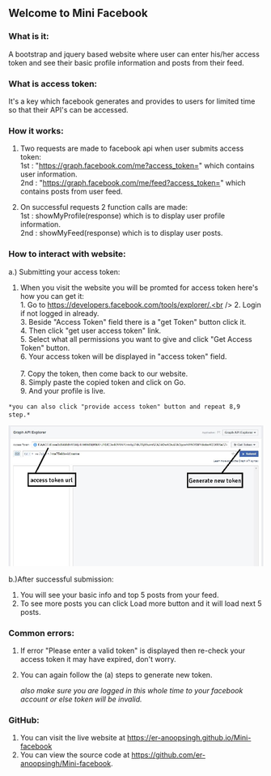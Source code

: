 ## Welcome to Mini Facebook

### What is it:
A bootstrap and jquery based website where user can enter his/her access token and see their basic profile information and posts from their feed.

### What is access token:
It's a key which facebook generates and provides to users for limited time so that their API's can be accessed.

### How it works:
1. Two requests are made to facebook api when user submits access token:<br />
  1st : "https://graph.facebook.com/me?access_token=" which contains user information.<br />
  2nd : "https://graph.facebook.com/me/feed?access_token=" which contains posts from user feed.<br />

2. On successful requests 2 function calls are made:<br />
  1st :   showMyProfile(response) which is to display user profile information.<br />
  2nd : 	showMyFeed(response) which is to display user posts.<br />

### How to interact with website:
a.) Submitting your access token:<br />
  1. When you visit the website you will be promted for access token here's how you can get it:<br />
    1. Go to https://developers.facebook.com/tools/explorer/.<br />
    2. Login if not logged in already.<br />
    3. Beside "Access Token" field there is a "get Token" button click it.<br />
    4. Then click "get user access token" link.<br />
    5. Select what all permissions you want to give and click "Get Access Token" button.<br />
    6. Your access token will be displayed in "access token" field.<br />     
    7. Copy the token, then come back to our website.<br />
    8. Simply paste the copied token and click on Go.<br />
    9. And your profile is live.<br />

    *you can also click "provide access token" button and repeat 8,9 step.*

![Alt text](css/access.jpg?raw=true "Access token")

b.)After successful submission:<br />
  1. You will see your basic info and top 5 posts from your feed.<br />
  2. To see more posts you can click Load more button and it will load next 5 posts.<br />
  
### Common errors:
1. If error "Please enter a valid token" is displayed then re-check your access token it may have expired, don't worry.<br />
2. You can again follow the (a) steps to generate new token.<br />

    *also make sure you are logged in this whole time to your facebook account or else token will be invalid.*

### GitHub:
1. You can visit the live website at https://er-anoopsingh.github.io/Mini-facebook<br />
2. You can view the source code at https://github.com/er-anoopsingh/Mini-facebook.
